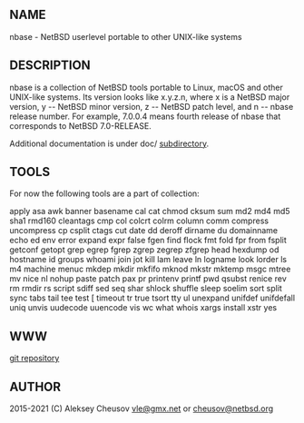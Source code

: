 ## NAME

nbase - NetBSD userlevel portable to other UNIX-like systems

## DESCRIPTION

nbase is a collection of NetBSD tools portable to Linux, macOS and
other UNIX-like systems. Its version looks like x.y.z.n, where x is a
NetBSD major version, y -- NetBSD minor version, z -- NetBSD patch
level, and n -- nbase release number. For example, 7.0.0.4 means
fourth release of nbase that corresponds to NetBSD 7.0-RELEASE.

Additional documentation is under doc/
[subdirectory](https://github.com/cheusov/nbase/tree/master/doc).

## TOOLS

For now the following tools are a part of collection:

apply asa awk banner basename cal cat chmod cksum sum md2 md4 md5 sha1
rmd160 cleantags cmp col colcrt colrm column comm compress uncompress
cp csplit ctags cut date dd deroff dirname du domainname echo ed env
error expand expr false fgen find flock fmt fold fpr from fsplit
getconf getopt grep egrep fgrep zgrep zegrep zfgrep head hexdump od
hostname id groups whoami join jot kill lam leave ln logname
look lorder ls m4 machine menuc mkdep mkdir mkfifo mknod mkstr mktemp
msgc mtree mv nice nl nohup paste patch pax pr printenv printf pwd
qsubst renice rev rm rmdir rs script sdiff sed seq shar shlock shuffle
sleep soelim sort split sync tabs tail tee test [ timeout tr true
tsort tty ul unexpand unifdef unifdefall uniq unvis uudecode uuencode
vis wc what whois xargs install xstr yes

## WWW

[git repository](https://github.com/cheusov/nbase)

## AUTHOR

2015-2021 (C) Aleksey Cheusov <vle@gmx.net> or <cheusov@netbsd.org>
